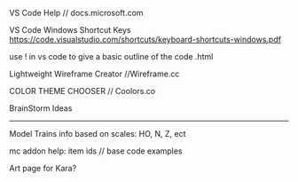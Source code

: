 VS Code Help // docs.microsoft.com

VS Code Windows Shortcut Keys
https://code.visualstudio.com/shortcuts/keyboard-shortcuts-windows.pdf

use ! in vs code to give a basic outline of the code .html


Lightweight Wireframe Creator //Wireframe.cc

COLOR THEME CHOOSER // Coolors.co

BrainStorm Ideas
- - - - - - - - - - -
Model Trains info based on scales: HO, N, Z, ect

mc addon help: item ids // base code examples

Art page for Kara?
